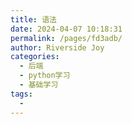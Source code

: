```yaml
---
title: 语法
date: 2024-04-07 10:18:31
permalink: /pages/fd3adb/
author: Riverside Joy
categories:
  - 后端
  - python学习
  - 基础学习
tags:
  - 
---
```

